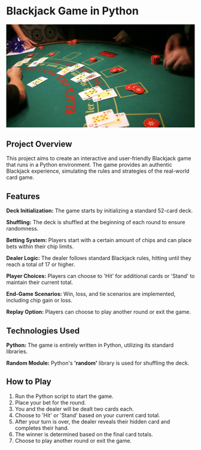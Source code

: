 # Blackjack Game in Python
![Blackjack Project](https://github.com/okaforoa/blackjack-project/blob/main/blackjack_strategies.jpg)
## Project Overview
This project aims to create an interactive and user-friendly Blackjack game that runs in a Python environment. The game provides an authentic Blackjack experience, simulating the rules and strategies of the real-world card game.

## Features
**Deck Initialization:** The game starts by initializing a standard 52-card deck.

**Shuffling:** The deck is shuffled at the beginning of each round to ensure randomness.

**Betting System:** Players start with a certain amount of chips and can place bets within their chip limits.

**Dealer Logic:** The dealer follows standard Blackjack rules, hitting until they reach a total of 17 or higher.

**Player Choices:** Players can choose to 'Hit' for additional cards or 'Stand' to maintain their current total.

**End-Game Scenarios:** Win, loss, and tie scenarios are implemented, including chip gain or loss.

**Replay Option:** Players can choose to play another round or exit the game.

## Technologies Used
**Python:** The game is entirely written in Python, utilizing its standard libraries.

**Random Module:** Python's **'random'** library is used for shuffling the deck.
## How to Play
1. Run the Python script to start the game.
2. Place your bet for the round.
3. You and the dealer will be dealt two cards each.
4. Choose to 'Hit' or 'Stand' based on your current card total.
5. After your turn is over, the dealer reveals their hidden card and completes their hand.
6. The winner is determined based on the final card totals.
7. Choose to play another round or exit the game.
